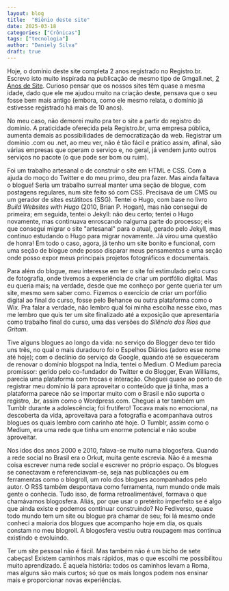 ```yaml
---
layout: blog
title:  "Biênio deste site"
date: 2025-03-18
categories: ["Crônicas"]
tags: ["tecnologia"]
author: "Daniely Silva"
draft: true
---
```

Hoje, o domínio deste site completa 2 anos registrado no Registro.br. Escrevo isto muito inspirada na publicação de mesmo tipo de Gmgall.net, [2 Anos de Site](https://www.gmgall.net/blog/2-anos-de-site/). Curioso pensar que os nossos sites têm quase a mesma idade, dado que ele me ajudou muito na criação deste, pensava que o seu fosse bem mais antigo (embora, como ele mesmo relata, o domínio já estivesse registrado há mais de 10 anos).

No meu caso, não demorei muito pra ter o site a partir do registro do domínio. A praticidade oferecida pela Registro.br, uma empresa pública, aumenta demais as possibilidades de democratização da web. Registrar um domínio .com ou .net, ao meu ver, não é tão fácil e prático assim, afinal, são várias empresas que operam o serviço e, no geral, já vendem junto outros serviços no pacote (o que pode ser bom ou ruim).

Foi um trabalho artesanal o de construir o site em HTML e CSS. Com a ajuda do moço do Twitter e do meu primo, deu pra fazer. Mas ainda faltava o blogue! Seria um trabalho surreal manter uma seção de blogue, com postagens regulares, num site feito só com CSS. Precisava de um CMS ou um gerador de sites estátitocs (SSG). Tentei o Hugo, com base no livro *Build Websites with Hugo* (2010, Brian P. Hogan), mas não consegui de primeira; em seguida, tentei o Jekyll: não deu certo; tentei o Hugo novamente, mas continuava enroscando nalguma parte do processo; eis que consegui migrar o site "artesanal" para o atual, gerado pelo Jekyll, mas continuo estudando o Hugo para migrar novamente. Já virou uma questão de honra! Em todo o caso, agora, já tenho um site bonito e funcional, com uma seção de blogue onde posso disparar meus pensamentos e uma seção onde posso expor meus principais projetos fotográficos e documentais.

Para além do blogue, meu interesse em ter o site foi estimulado pelo curso de fotografia, onde tivemos a experiência de criar um portfólio digital. Mas eu queria mais; na verdade, desde que me conheço por gente queria ter um site, mesmo sem saber como. Fizemos o exercício de criar um porfólio digital ao final do curso, fosse pelo Behance ou outra plataforma como o Wix. Pra falar a verdade, não lembro qual foi minha escolha nesse eixo, mas me lembro que quis ter um site finalizado até a exposição que apresentaria como trabalho final do curso, uma das versões do *Silêncio dos Rios que Gritam*.

Tive alguns blogues ao longo da vida: no serviço do Blogger devo ter tido uns três, no qual o mais duradouro foi o Espelhos Diários (adoro esse nome até hoje); com o declínio do serviço da Google, quando até se esqueceram de renovar o domínio blogspot na Índia, tentei o Medium. O Medium parecia promissor: gerido pelo co-fundador do Twitter e do Blogger, Evan Williams, parecia uma plataforma com trocas e interação. Cheguei quase ao ponto de registrar meu domínio lá para aproveitar o conteúdo que já tinha, mas a plataforma parece não se importar muito com o Brasil e não suporta o registro, .br, assim como o Wordpress.com. Cheguei a ter também um Tumblr durante a adolescência; foi frutífero! Tocava mais no emocional, na descoberta da vida, aproveitava para a fotografia e acompanhava outros blogues os quais lembro com carinho até hoje. O Tumblr, assim como o Medium, era uma rede que tinha um enorme potencial e não soube aproveitar.

Nos idos dos anos 2000 e 2010, falava-se muito numa blogosfera. Quando a rede social no Brasil era o Orkut, muita gente escrevia. Não é a mesma coisa escrever numa rede social e escrever no próprio espaço. Os blogues se conectavam e referenciavam-se, seja nas publicações ou em ferramentas como o blogroll, um rolo dos blogues acompanhados pelo autor. O RSS também despontava como ferramenta, num mundo onde mais gente o conhecia. Tudo isso, de forma retroalimentável, formava o que chamávamos blogosfera. Aliás, por que usar o pretérito imperfeito se é algo que ainda existe e podemos continuar construindo? No Fediverso, quase todo mundo tem um site ou blogue pra chamar de seu; foi lá mesmo onde conheci a maioria dos blogues que acompanho hoje em dia, os quais constam no meu blogroll. A blogosfera vestiu outra roupagem mas continua existindo e evoluindo.

Ter um site pessoal não é fácil. Mas também não é um bicho de sete cabeças! Existem caminhos mais rápidos, mas o que escolhi me possibilitou muito aprendizado. É aquela história: todos os caminhos levam a Roma, mas alguns são mais curtos; só que os mais longos podem nos ensinar mais e proporcionar novas experiências.
